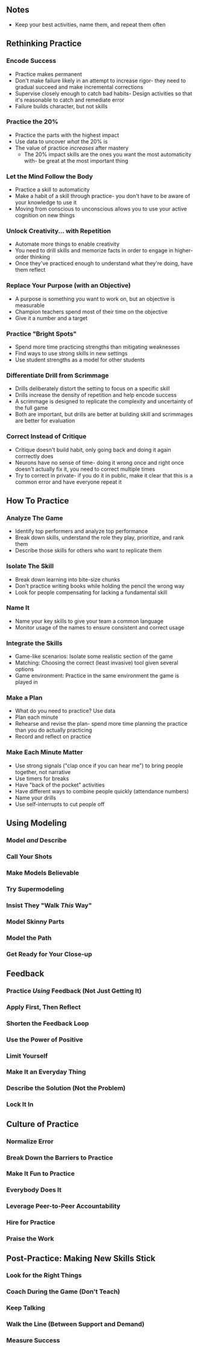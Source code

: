 ## Notes

* Keep your best activities, name them, and repeat them often

## Rethinking Practice

### Encode Success

* Practice makes permanent
* Don't make failure likely in an attempt to increase rigor- they need to gradual succeed and make incremental corrections
* Supervise closely enough to catch bad habits- Design activities so that it's reasonable to catch and remediate error
* Failure builds character, but not skills

### Practice the 20%

* Practice the parts with the highest impact
* Use data to uncover _what_ the 20% is
* The value of practice _increases_ after mastery
    * The 20% impact skills are the ones you want the most automaticity with- be great at the most important thing

### Let the Mind Follow the Body

* Practice a skill to automaticity
* Make a habit of a skill through practice- you don't have to be aware of your knowledge to use it
* Moving from conscious to unconscious allows you to use your active cognition on new things

### Unlock Creativity... with Repetition

* Automate more things to enable creativity
* You need to drill skills and memorize facts in order to engage in higher-order thinking
* Once they've practiced enough to understand what they're doing, have them reflect

### Replace Your Purpose (with an Objective)

* A purpose is something you want to work on, but an objective is measurable
* Champion teachers spend most of their time on the objective
* Give it a number and a target

### Practice "Bright Spots"

* Spend more time practicing strengths than mitigating weaknesses
* Find ways to use strong skills in new settings
* Use student strengths as a model for other students

### Differentiate Drill from Scrimmage

* Drills deliberately distort the setting to focus on a specific skill
* Drills increase the density of repetition and help encode success
* A scrimmage is designed to replicate the complexity and uncertainty of the full game
* Both are important, but drills are better at building skill and scrimmages are better for evaluation

### Correct Instead of Critique

* Critique doesn't build habit, only going back and doing it again corrrectly does
* Neurons have no sense of time- doing it wrong once and right once doesn't actually fix it, you need to correct multiple times
* Try to correct in private- if you do it in public, make it clear that this is a common error and have everyone repeat it

## How To Practice

### Analyze The Game

* Identify top performers and analyze top performance
* Break down skills, understand the role they play, prioritize, and rank them
* Describe those skills for others who want to replicate them

### Isolate The Skill

* Break down learning into bite-size chunks
* Don't practice writing books while holding the pencil the wrong way
* Look for people compensating for lacking a fundamental skill

### Name It

* Name your key skills to give your team a common language
* Monitor usage of the names to ensure consistent and correct usage

### Integrate the Skills

* Game-like scenarios: Isolate some realistic section of the game
* Matching: Choosing the correct (least invasive) tool given several options
* Game environment: Practice in the same environment the game is played in

### Make a Plan

* What do you need to practice? Use data
* Plan each minute
* Rehearse and revise the plan- spend more time planning the practice than you do actually practicing
* Record and reflect on practice

### Make Each Minute Matter

* Use strong signals ("clap once if you can hear me") to bring people together, not narrative
* Use timers for breaks
* Have "back of the pocket" activities
* Have different ways to combine people quickly (attendance numbers)
* Name your drills
* Use self-interrupts to cut people off

## Using Modeling

### Model _and_ Describe

### Call Your Shots

### Make Models Believable

### Try Supermodeling

### Insist They "Walk _This_ Way"

### Model Skinny Parts

### Model the Path

### Get Ready for Your Close-up

## Feedback

### Practice _Using_ Feedback (Not Just Getting It)

### Apply First, Then Reflect

### Shorten the Feedback Loop

### Use the Power of Positive

### Limit Yourself

### Make It an Everyday Thing

### Describe the Solution (Not the Problem)

### Lock It In

## Culture of Practice

### Normalize Error

### Break Down the Barriers to Practice

### Make It Fun to Practice

### Everybody Does It

### Leverage Peer-to-Peer Accountability

### Hire for Practice

### Praise the Work

## Post-Practice: Making New Skills Stick

### Look for the Right Things

### Coach During the Game (Don't Teach)

### Keep Talking

### Walk the Line (Between Support and Demand)

### Measure Success
